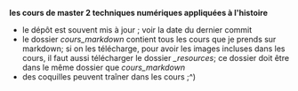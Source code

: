 **les cours de master 2 techniques numériques appliquées à l'histoire**
- le dépôt est souvent mis à jour ; voir la date du dernier commit
- le dossier *cours_markdown* contient tous les cours que je prends sur markdown; si on les télécharge, pour avoir les images incluses dans les cours, il faut aussi télécharger le dossier *_resources*; ce dossier doit être dans le même dossier que *cours_markdown*
- des coquilles peuvent traîner dans les cours ;^) 
